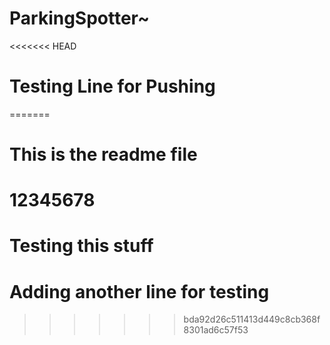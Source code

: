 # ParkingSpotter~
<<<<<<< HEAD
# Testing Line for Pushing
=======
# This is the readme file
# 12345678
# Testing this stuff
# Adding another line for testing
>>>>>>> bda92d26c511413d449c8cb368f8301ad6c57f53
